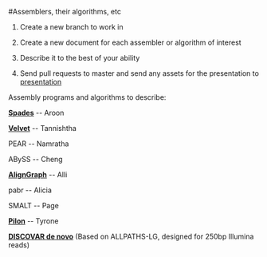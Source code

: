 #Assemblers, their algorithms, etc 

1. Create a new branch to work in 

2. Create a new document for each assembler or algorithm of interest 

3. Describe it to the best of your ability 

4. Send pull requests to master and send any assets for the presentation 
to [presentation](https://github.com/biol7210-genomes/presentation) 

Assembly programs and algorithms to describe: 

**[Spades](/spades.md)** -- Aroon

**[Velvet](/Velvet.md)** -- Tannishtha

PEAR -- Namratha

ABySS -- Cheng

**[AlignGraph](/AlignGraph.md)** -- Alli

pabr -- Alicia 

SMALT -- Page

**[Pilon](/pilon.md)** -- Tyrone


**[DISCOVAR de novo](/DISCOVAR_de_novo.md)** (Based on ALLPATHS-LG, designed for 250bp Illumina reads)




